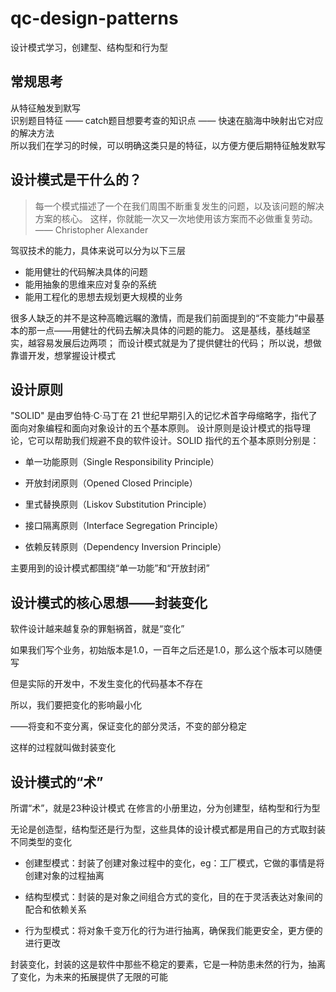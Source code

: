 # qc-design-patterns
设计模式学习，创建型、结构型和行为型


## 常规思考
从特征触发到默写  
识别题目特征 —— catch题目想要考查的知识点 —— 快速在脑海中映射出它对应的解决方法  
所以我们在学习的时候，可以明确这类只是的特征，以方便方便后期特征触发默写


## 设计模式是干什么的？

>每一个模式描述了一个在我们周围不断重复发生的问题，以及该问题的解决方案的核心。
>这样，你就能一次又一次地使用该方案而不必做重复劳动。 —— Christopher Alexander




驾驭技术的能力，具体来说可以分为以下三层

* 能用健壮的代码解决具体的问题
* 能用抽象的思维来应对复杂的系统
* 能用工程化的思想去规划更大规模的业务

很多人缺乏的并不是这种高瞻远瞩的激情，而是我们前面提到的“不变能力”中最基本的那一点——用健壮的代码去解决具体的问题的能力。
这是基线，基线越坚实，越容易发展后边两项；
而设计模式就是为了提供健壮的代码；
所以说，想做靠谱开发，想掌握设计模式




## 设计原则
"SOLID" 是由罗伯特·C·马丁在 21 世纪早期引入的记忆术首字母缩略字，指代了面向对象编程和面向对象设计的五个基本原则。
设计原则是设计模式的指导理论，它可以帮助我们规避不良的软件设计。SOLID 指代的五个基本原则分别是：
	
* 单一功能原则（Single Responsibility Principle）

* 开放封闭原则（Opened Closed Principle）

* 里式替换原则（Liskov Substitution Principle）

* 接口隔离原则（Interface Segregation Principle）
 
* 依赖反转原则（Dependency Inversion Principle）


主要用到的设计模式都围绕“单一功能”和“开放封闭”

## 设计模式的核心思想——封装变化
软件设计越来越复杂的罪魁祸首，就是“变化”

如果我们写个业务，初始版本是1.0，一百年之后还是1.0，那么这个版本可以随便写

但是实际的开发中，不发生变化的代码基本不存在

所以，我们要把变化的影响最小化

——将变和不变分离，保证变化的部分灵活，不变的部分稳定

这样的过程就叫做封装变化


## 设计模式的“术”

所谓“术”，就是23种设计模式
在修言的小册里边，分为创建型，结构型和行为型


无论是创造型，结构型还是行为型，这些具体的设计模式都是用自己的方式取封装不同类型的变化

* 创建型模式：封装了创建对象过程中的变化，eg：工厂模式，它做的事情是将创建对象的过程抽离
	
* 结构型模式：封装的是对象之间组合方式的变化，目的在于灵活表达对象间的配合和依赖关系
	 
* 行为型模式：将对象千变万化的行为进行抽离，确保我们能更安全，更方便的进行更改



封装变化，封装的这是软件中那些不稳定的要素，它是一种防患未然的行为，抽离了变化，为未来的拓展提供了无限的可能